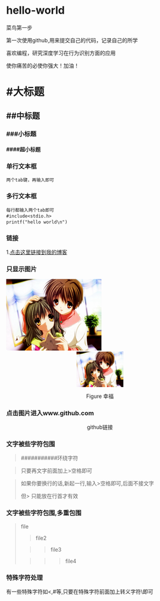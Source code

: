# hello-world

菜鸟第一步

第一次使用github,用来提交自己的代码，记录自己的所学

喜欢编程，研究深度学习在行为识别方面的应用

使你痛苦的必使你强大！加油！


# #大标题
## ##中标题
### ###小标题
#### ####超小标题

### 单行文本框
    两个tab键，再输入即可
### 多行文本框
    每行都输入两个tab即可
    #include<stdio.h>
    printf("hello world\n")

### 链接
1.[点击这里链接到我的博客](https://blog.csdn.net/u014421797)

### 只显示图片

<img src="4.jpg" style="zoom: 25%;" />

<div align=center>
    <img src="4.jpg" align="center" width="25%" height="25%"/> 
    </div>  
<p align="center">Figure 幸福</p>

### 点击图片进入www.github.com

[www.github.com]: <img src="timg.gif" style="zoom:25%;" />

<p align="center">github链接</p>

### 文字被些字符包围

> \###########环绕字符

> 只要再文字前面加上>空格即可

> 如果你要换行的话,新起一行,输入>空格即可,后面不接文字
> 
> 但> 只能放在行首才有效

### 文字被些字符包围,多重包围

> file 
>
> > file2 
>
> > > file3 
>
> > > >file4

### 特殊字符处理

有一些特殊字符如<,#等,只要在特殊字符前面加上转义字符\即可


